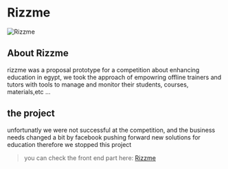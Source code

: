# Rizzme
![Rizzme](https://i.imgur.com/0vJQK6Z.png)

## About Rizzme

rizzme was a proposal prototype for a competition about enhancing education in egypt, we took the approach of empowring offline trainers and tutors with tools to manage and monitor their students, courses, materials,etc ...

## the project

unfortunatly we were not successful at the competition, and the business needs changed a bit by facebook pushing forward new solutions for education therefore we stopped this project

> you can check the front end part here: [Rizzme](https://ahmed-abdelmotey.github.io/RizzmeStudentPortal/)

